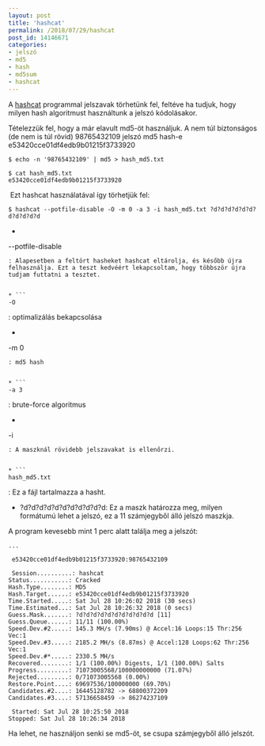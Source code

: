 ```yaml
---
layout: post
title: 'hashcat'
permalink: /2018/07/29/hashcat
post_id: 14146671
categories: 
- jelszó
- md5
- hash
- md5sum
- hashcat
---
```


A 
[hashcat](https://hashcat.net/hashcat/) programmal jelszavak törhetünk fel, feltéve ha tudjuk, hogy milyen hash algoritmust használtunk a jelszó kódolásakor.

Tételezzük fel, hogy a már elavult md5-öt használjuk. A nem túl biztonságos (de nem is túl rövid) 98765432109 jelszó md5 hash-e e53420cce01df4edb9b01215f3733920

```
$ echo -n '98765432109' | md5 > hash_md5.txt

$ cat hash_md5.txt 
e53420cce01df4edb9b01215f3733920
```

 Ezt hashcat használatával így törhetjük fel:

```
$ hashcat --potfile-disable -O -m 0 -a 3 -i hash_md5.txt ?d?d?d?d?d?d?d?d?d?d?d
```

* ```
--potfile-disable
```
: Alapesetben a feltört hasheket hashcat eltárolja, és később újra felhasználja. Ezt a teszt kedvéért lekapcsoltam, hogy többször újra tudjam futtatni a tesztet.


* ```
-O
```
: optimalizálás bekapcsolása


* ```
-m 0
```
: md5 hash


* ```
-a 3
```
: brute-force algoritmus


* ```
-i
```
: A maszknál rövidebb jelszavakat is ellenőrzi.


* ```
hash_md5.txt
```
: Ez a fájl tartalmazza a hasht.


* ?d?d?d?d?d?d?d?d?d?d?d: Ez a maszk határozza meg, milyen formátumú lehet a jelszó, ez a 11 számjegyből álló jelszó maszkja.

A program kevesebb mint 1 perc alatt találja meg a jelszót:

```
...

 e53420cce01df4edb9b01215f3733920:98765432109
 
 Session..........: hashcat
Status...........: Cracked
Hash.Type........: MD5
Hash.Target......: e53420cce01df4edb9b01215f3733920
Time.Started.....: Sat Jul 28 10:26:02 2018 (30 secs)
Time.Estimated...: Sat Jul 28 10:26:32 2018 (0 secs)
Guess.Mask.......: ?d?d?d?d?d?d?d?d?d?d?d [11]
Guess.Queue......: 11/11 (100.00%)
Speed.Dev.#2.....: 145.3 MH/s (7.90ms) @ Accel:16 Loops:15 Thr:256 Vec:1
Speed.Dev.#3.....: 2185.2 MH/s (8.87ms) @ Accel:128 Loops:62 Thr:256 Vec:1
Speed.Dev.#*.....: 2330.5 MH/s
Recovered........: 1/1 (100.00%) Digests, 1/1 (100.00%) Salts
Progress.........: 71073005568/100000000000 (71.07%)
Rejected.........: 0/71073005568 (0.00%)
Restore.Point....: 69697536/100000000 (69.70%)
Candidates.#2....: 16445128782 -> 68800372209
Candidates.#3....: 57136658459 -> 86274237109

 Started: Sat Jul 28 10:25:50 2018
Stopped: Sat Jul 28 10:26:34 2018
```

Ha lehet, ne használjon senki se md5-öt, se csupa számjegyből álló jelszót.